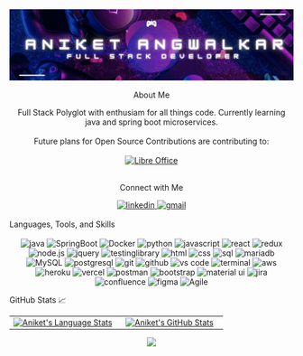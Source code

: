 <img src="./Banner.jpg" alt="Name" />

<div align="center">
  <p>About Me</p>
Full Stack Polyglot with enthusiam for all things code. Currently learning java and spring boot microservices.
</div>
<br>
<div align="center">
  Future plans for Open Source Contributions are contributing to:
</div>
<br>
<div align="center">
<a href="[https://github.com/LibreOffice](https://github.com/LibreOffice)">
<img src="https://www.libreoffice.org/themes/libreofficenew/img/logo.png" alt="Libre Office"/>
</a>
  <br>
</div>


<br>

<div align="center">
  <p>Connect with Me</p>
<a href="https://www.linkedin.com/in/aniket-angwalkar-42069/">
<img src="https://img.shields.io/badge/visit%20my%20Linkedin-0A66C2?style=for-the-badge&logo=linkedin&logoColor=white" alt="linkedin"/>
</a>

<a href="mailto:angwalkar.316@gmail.com">
<img src="https://img.shields.io/badge/email%20me-EA4335?style=for-the-badge&logo=gmail&logoColor=white" alt="gmail" />
</a>
</div>
<br>
Languages, Tools, and Skills
<div align="center">
   <br>
<img src="https://img.shields.io/badge/Java-1572B6?style=for-the-badge&logo=java1&logoColor=yellow" alt="java" />
<img src="https://img.shields.io/badge/SpringBoot-1522B6?style=for-the-badge&logo=css3&logoColor=Green" alt="SpringBoot" />
<img src="https://img.shields.io/badge/Docker-1522B6?style=for-the-badge&logo=css3&logoColor=Green" alt="Docker" />
<img src="https://img.shields.io/badge/python-3776AB?style=for-the-badge&logo=python&logoColor=white" alt="python" />
<img src="https://img.shields.io/badge/JavaScript-F7DF1E?style=for-the-badge&logo=javascript&logoColor=black" alt="javascript" />
<img src="https://img.shields.io/badge/React-61DAFB?style=for-the-badge&logo=react&logoColor=black" alt="react" />
<img src="https://img.shields.io/badge/Redux-764ABC?style=for-the-badge&logo=redux&logoColor=white" alt="redux" />
<img src="https://img.shields.io/badge/node.js-339933?style=for-the-badge&logo=node-dot-js&logoColor=white" alt="node.js" />
<img src="https://img.shields.io/badge/jQuery-0769AD?style=for-the-badge&logo=jquery&logoColor=white" alt="jquery" />
<img src="https://img.shields.io/badge/testing%20library-E33332?style=for-the-badge&logo=testinglibrary&logoColor=white" alt="testinglibrary" />
<img src="https://img.shields.io/badge/HTML-E34F26?style=for-the-badge&logo=html5&logoColor=white" alt="html" />
<img src="https://img.shields.io/badge/css-1572B6?style=for-the-badge&logo=css3&logoColor=white" alt="css" />
<img src="https://img.shields.io/badge/SQL-407AFC?style=for-the-badge&logo=icloud&logoColor=white" alt="sql" />
<img src="https://img.shields.io/badge/mariadb-003545?style=for-the-badge&logo=mariadb&logoColor=white" alt="mariadb" />
<img src="https://img.shields.io/badge/MySQL-336791?style=for-the-badge&logo=MySQL&logoColor=white" alt="MySQL" />
<img src="https://img.shields.io/badge/postgresql-336791?style=for-the-badge&logo=postgresql&logoColor=white" alt="postgresql" />
<img src="https://img.shields.io/badge/Git-F05032?style=for-the-badge&logo=git&logoColor=white" alt="git" />
<img src="https://img.shields.io/badge/GitHub-100000?style=for-the-badge&logo=github&logoColor=white" alt="github" />
<img src="https://img.shields.io/badge/vs%20code-007ACC?style=for-the-badge&logo=visual%20studio%20code&logoColor=white" alt="vs code" />
<img src="https://img.shields.io/badge/terminal%20commands-black?style=for-the-badge&logo=windows%20terminal&logoColor=white" alt="terminal" />
<img src="https://img.shields.io/badge/aws-232F3E?style=for-the-badge&logo=amazonaws&logoColor=white" alt="aws" />
<img src="https://img.shields.io/badge/Heroku-430098?style=for-the-badge&logo=heroku&logoColor=white" alt="heroku" />
<img src="https://img.shields.io/badge/Vercel-430098?style=for-the-badge&logo=vercel&logoColor=white" alt="vercel" />
<img src="https://img.shields.io/badge/postman-FF6C37?style=for-the-badge&logo=postman&logoColor=white" alt="postman" />
<img src="https://img.shields.io/badge/bootstrap-7952B3?style=for-the-badge&logo=bootstrap&logoColor=white" alt="bootstrap" />
<img src="https://img.shields.io/badge/material--ui-0081CB?style=for-the-badge&logo=material-ui&logoColor=white" alt="material ui" />
<img src="https://img.shields.io/badge/jira-0052CC?style=for-the-badge&logo=jira&logoColor=white" alt="jira" />
<img src="https://img.shields.io/badge/confluence-172B4D?style=for-the-badge&logo=confluence&logoColor=white" alt="confluence" />
<img src="https://img.shields.io/badge/figma-F24E1E?style=for-the-badge&logo=figma&logoColor=white" alt="figma" />
<img src="https://img.shields.io/badge/agile-F24E1E?style=for-the-badge&logo=figma&logoColor=white" alt="Agile" />
</div>

GitHub Stats 📈
<div align="center">
  <table width="100%">
    <tbody>
      <tr>
        <td width="50%" style="border: none !important;">
        <div align="center" width="100%">
          <a href="https://github.com/angst-angwalkar">
            <img height=250 width=600 src="https://github-readme-stats.vercel.app/api/top-langs/?username=angst-angwalkar&hide=ruby&layout=donut&langs_count=6&theme=tokyonight" alt="Aniket's Language Stats" vertical-align="middle"/>
          </a>
        </div>
        </td>
        <td width="50%" style="border: none !important;">
        <div align="center" width="100%">
          <a href="https://github.com/angst-angwalkar">
            <img height=300 width=600 src="https://github-readme-stats.vercel.app/api?username=angst-angwalkar&show_icons=true&hide=stars&theme=tokyonight" alt="Aniket's GitHub Stats" vertical-align="middle"/>
          </a>
        </div>
        </td>
      </tr>
    </tbody>
  <table>
<div>

<div align='center'>

![](https://komarev.com/ghpvc/?username=angst-angwalkar&label=Profile+Views)

</div>    
